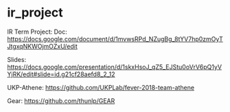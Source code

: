 # ir_project

IR Term Project:
Doc:
https://docs.google.com/document/d/1mvwsRPd_NZugBg_8tYV7hp0zmOyTJtgxqNKWOjmOZxU/edit

Slides:
https://docs.google.com/presentation/d/1skxHsoJ_qZ5_EJStu0oVrV6pQ1yVYjRK/edit#slide=id.g21cf28aefd8_2_12

UKP-Athene:
https://github.com/UKPLab/fever-2018-team-athene

Gear:
https://github.com/thunlp/GEAR

